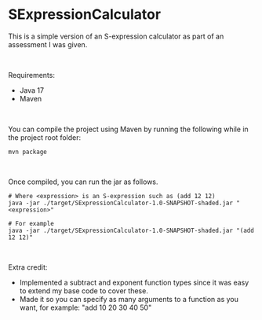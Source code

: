 # SExpressionCalculator
This is a simple version of an S-expression calculator as part of an assessment I was given.

<br>

Requirements: 
* Java 17
* Maven

<br>

You can compile the project using Maven by running the following while in the project root folder:
```shell
mvn package
```

<br>


Once compiled, you can run the jar as follows.
```shell
# Where <expression> is an S-expression such as (add 12 12)
java -jar ./target/SExpressionCalculator-1.0-SNAPSHOT-shaded.jar "<expression>"

# For example
java -jar ./target/SExpressionCalculator-1.0-SNAPSHOT-shaded.jar "(add 12 12)"
```

<br>

Extra credit:
* Implemented a subtract and exponent function types since it was easy to extend my base code to cover these.
* Made it so you can specify as many arguments to a function as you want, for example: "add 10 20 30 40 50"